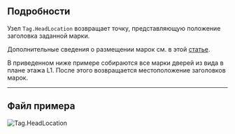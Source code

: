 ## Подробности
Узел `Tag.HeadLocation` возвращает точку, представляющую положение заголовка заданной марки.

Дополнительные сведения о размещении марок см. в этой [статье](https://help.autodesk.com/view/RVT/2025/RUS/?guid=GUID-555BB05A-3AFB-470D-BA3A-3A6C18ADD2A0).

В приведенном ниже примере собираются все марки дверей из вида в плане этажа L1. После этого возвращается местоположение заголовков марок.
___
## Файл примера

![Tag.HeadLocation](./Revit.Elements.Tag.HeadLocation_img.jpg)
